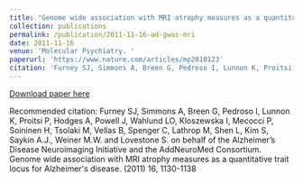 ```yaml
---
title: "Genome wide association with MRI atrophy measures as a quantitative trait locus for Alzheimer's disease. "
collection: publications
permalink: /publication/2011-11-16-ad-gwas-mri
date: 2011-11-16
venue: 'Molecular Psychiatry. '
paperurl: 'https://www.nature.com/articles/mp2010123'
citation: 'Furney SJ, Simmons A, Breen G, Pedroso I, Lunnon K, Proitsi P, Hodges A, Powell J, Wahlund LO, Kloszewska I, Mecocci P, Soininen H, Tsolaki M, Vellas B, Spenger C, Lathrop M, Shen L, Kim S, Saykin A.J., Weiner M.W. and Lovestone S. on behalf of the Alzheimer’s Disease Neuroimaging Initiative and the AddNeuroMed Consortium. Genome wide association with MRI atrophy measures as a quantitative trait locus for Alzheimer&apos;s disease. (2011) 16, 1130-1138 '
---
```


<a href='https://www.nature.com/articles/mp2010123'>Download paper here</a>

Recommended citation: Furney SJ, Simmons A, Breen G, Pedroso I, Lunnon K, Proitsi P, Hodges A, Powell J, Wahlund LO, Kloszewska I, Mecocci P, Soininen H, Tsolaki M, Vellas B, Spenger C, Lathrop M, Shen L, Kim S, Saykin A.J., Weiner M.W. and Lovestone S. on behalf of the Alzheimer’s Disease Neuroimaging Initiative and the AddNeuroMed Consortium. Genome wide association with MRI atrophy measures as a quantitative trait locus for Alzheimer's disease. (2011) 16, 1130-1138 